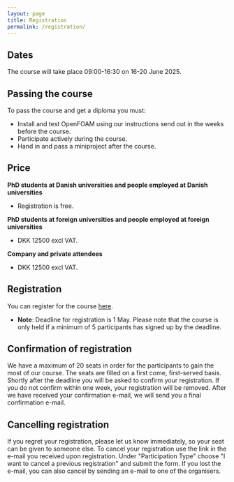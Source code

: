 ```yaml
---
layout: page
title: Registration
permalink: /registration/
---
```


## Dates
The course will take place 09:00-16:30 on 16-20 June 2025.

## Passing the course
To pass the course and get a diploma you must:

- Install and test OpenFOAM using our instructions send out in the weeks before the course.
- Participate actively during the course.
- Hand in and pass a miniproject after the course.

## Price

**PhD students at Danish universities and people employed at Danish universities**
- Registration is free.

**PhD students at foreign universities and people employed at foreign universities**
- DKK 12500 excl VAT.

**Company and private attendees**
- DKK 12500 excl VAT.

## Registration
You can register for the course [here](https://forms.gle/afbugCZFpEZD6eBYA). 

- **Note**: Deadline for registration is 1 May. Please note that the course is only held if a minimum of 5 participants has signed up by the deadline.
<!-- You can pre-register to the course [here](https://forms.gle/afbugCZFpEZD6eBYA). Note that pre-registration does not guarantee a seat at the course but enables you to sign up immediately when registration opens.  -->

## Confirmation of registration

We have a maximum of 20 seats in order for the participants to gain the most of our course. The seats are filled on a first come, first-served basis. Shortly after the deadline you will be asked to confirm your registration. If you do not confirm within one week, your registration will be removed. After we have received your confirmation e-mail, we will send you a final confirmation e-mail.

## Cancelling registration

If you regret your registration, please let us know immediately, so your seat can be given to someone else. To cancel your registration use the link in the e-mail you received upon registration. Under "Participation Type" choose "I want to cancel a previous registration" and submit the form. If you lost the e-mail, you can also cancel by sending an e-mail to one of the organisers.
